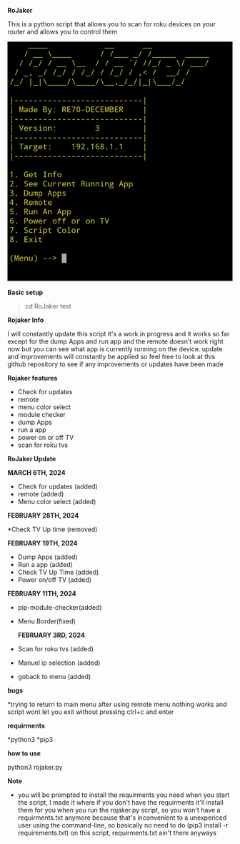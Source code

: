 **RoJaker**

This is a python script that allows you to scan for roku devices on your router and allows you to control them 

![Screenshot](Screenshot_20240306_094039_Termux.jpg)

**Basic setup** 

> cd RoJaker 
> test




**Rojaker Info**

I will constantly update this script it's a work in progress and it works so far except for the dump Apps and run app and the remote doesn't work right now but you can see what app is currently running on the device. update and improvements will constantly be applied so feel free to look at this github repository to see if any improvements or updates have been made 

**Rojaker features**
* Check for updates 
* remote
* menu color select
* module checker
* dump Apps
* run a app
* power on or off TV
* scan for roku tvs 

**RoJaker Update**

**MARCH 6TH, 2024**
* Check for updates (added)
* remote (added)
* Menu color select (added)


**FEBRUARY 28TH, 2024**

*Check TV Up time (removed)



**FEBRUARY 19TH, 2024**
* Dump Apps (added)
* Run a app (added)
* Check TV Up Time (added)
* Power on/off TV (added)


 **FEBRUARY 11TH, 2024**
* pip-module-checker(added)
* Menu Border(fixed) 

  **FEBRUARY 3RD, 2024**
* Scan for roku tvs (added)
* Manuel ip selection (added)
* goback to menu (added)

**bugs**

*trying to return to main menu after using remote menu nothing works and script wont let you exit without pressing ctrl+c and enter


**requirments**

*python3
*pip3

**how to use**

python3 rojaker.py

**Note**

* you will be prompted to install the requirments you need when you start the script, I made it where if you don't have the requirments it'll install them for you when you run the rojaker.py script, so you won't have a requirments.txt anymore because that's inconvenient to a unexpericed user using the command-line, so basically no need to do (pip3 install -r requirements.txt) on this script, requirments.txt ain't there anyways 
